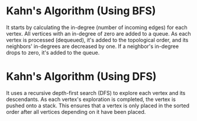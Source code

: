 # Kahn's Algorithm (Using BFS)

It starts by calculating the in-degree (number of incoming edges) for each vertex. All vertices with an in-degree of zero are added to a queue. As each vertex is processed (dequeued), it's added to the topological order, and its neighbors' in-degrees are decreased by one. If a neighbor's in-degree drops to zero, it's added to the queue.

# Kahn's Algorithm (Using DFS)

It uses a recursive depth-first search (DFS) to explore each vertex and its descendants. As each vertex's exploration is completed, the vertex is pushed onto a stack. This ensures that a vertex is only placed in the sorted order after all vertices depending on it have been placed.
